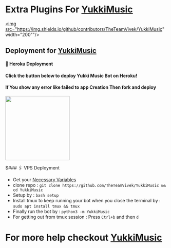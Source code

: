 # Extra Plugins For [YukkiMusic](https://github.com/TheTeamVivek/YukkiMusic)


<a href="https://github.com/TheTeamVivek/YukkiMusic/contributors"><img src="https://img.shields.io/github/contributors/TheTeamVivek/YukkiMusic" width="200""/></a>


## Deployment for [YukkiMusic](https://github.com/TheTeamVivek/YukkiMusic)

#### 🚀 Heroku Deployment

<h4>Click the button below to deploy Yukki Music Bot on Heroku!</h4>    
<h4>If You show any error like failed to app Creation Then fork and deploy </h4>
<a href="https://dashboard.heroku.com/new?template=https://github.com/TheTeamVivek/YukkiMusic"><img src="https://img.shields.io/badge/Deploy%20To%20Heroku-blueviolet?style=for-the-badge&logo=heroku" width="200""/></a>


$### 🖇 VPS Deployment
- Get your [Necessary Variables](https://github.com/TheTeamVivek/YukkiMusic/blob/master/sample.env)
- clone repo : `git clone https://github.com/TheTeamVivek/YukkiMusic && cd YukkiMusic`
- Setup by : `bash setup`
- Install tmux to keep running your bot when you close the terminal by :
`sudo apt install tmux && tmux`
- Finally run the bot by :
`python3 -m YukkiMusic`
- For getting out from tmux session : Press `Ctrl+b` and then `d`<br>


# For more help checkout [YukkiMusic](https://github.com/TheTeamVivek/YukkiMusic)
